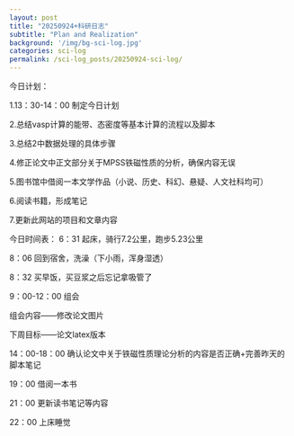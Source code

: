 ```yaml
---
layout: post
title: "20250924+科研日志"
subtitle: "Plan and Realization"
background: '/img/bg-sci-log.jpg'
categories: sci-log
permalink: /sci-log_posts/20250924-sci-log/
---
```


今日计划：

1.13：30-14：00 制定今日计划

2.总结vasp计算的能带、态密度等基本计算的流程以及脚本

3.总结2中数据处理的具体步骤

4.修正论文中正文部分关于MPSS铁磁性质的分析，确保内容无误

5.图书馆中借阅一本文学作品（小说、历史、科幻、悬疑、人文社科均可）

6.阅读书籍，形成笔记

7.更新此网站的项目和文章内容


今日时间表：
6：31 起床，骑行7.2公里，跑步5.23公里

8：06 回到宿舍，洗澡（下小雨，浑身湿透）

8：32 买早饭，买豆浆之后忘记拿吸管了

9：00-12：00 组会

组会内容——修改论文图片

下周目标——论文latex版本

14：00-18：00 确认论文中关于铁磁性质理论分析的内容是否正确+完善昨天的脚本笔记

19：00 借阅一本书

21：00 更新读书笔记等内容

22：00 上床睡觉
